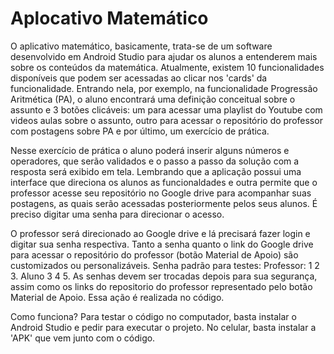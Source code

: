 <html>
  <h1>Aplocativo Matemático</h1>
  <p>O aplicativo matemático, basicamente, trata-se de um software desenvolvido em Android Studio para ajudar os alunos a entenderem mais sobre os conteúdos da matemática. 
Atualmente, existem 10 funcionalidades disponíveis que podem ser acessadas ao clicar nos 'cards' da funcionalidade.
Entrando nela, por exemplo, na funcionalidade Progressão Aritmética (PA), o aluno encontrará uma definição conceitual sobre o assunto e 3 botões clicáveis: um para acessar
uma playlist do Youtube com videos aulas sobre o assunto, outro para acessar o repositório do professor com postagens sobre PA e por último, um exercício de prática.
</p>
  <p>Nesse exercício de prática o aluno poderá inserir alguns números e operadores, que serão validados e o passo a passo da solução com a resposta será exibido em tela.
Lembrando que a aplicação possui uma interface que direciona os alunos as funcionaldades e outra permite que o professor acesse seu repositório no Google drive para
acompanhar suas postagens, as quais serão acessadas posteriormente pelos seus alunos. É preciso digitar uma senha para direcionar o acesso.
</p>
  <p>O professor será direcionado ao Google drive e lá precisará fazer login e digitar sua senha respectiva. Tanto a senha quanto o link do Google drive para acessar o repositório do professor (botão Material de Apoio) são customizados ou personalizáveis. Senha padrão para testes: Professor: 1 2 3.  Aluno 3 4 5. As senhas devem ser trocadas depois para sua segurança, 
assim como os links do repositorio do professor representado pelo botão Material de Apoio. Essa ação é realizada no código.
</p>
<p>Como funciona? Para testar o código no computador, basta instalar o Android Studio e pedir para executar o projeto. No celular, basta instalar a 'APK' que vem junto com o código.
</p>
</html>
